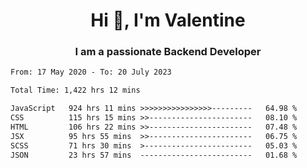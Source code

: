 <h1 align="center">Hi 👋, I'm Valentine</h1>
<h3 align="center">I am a passionate Backend Developer</h3>
<!--START_SECTION:waka-->

```txt
From: 17 May 2020 - To: 20 July 2023

Total Time: 1,422 hrs 12 mins

JavaScript   924 hrs 11 mins >>>>>>>>>>>>>>>>---------   64.98 %
CSS          115 hrs 15 mins >>-----------------------   08.10 %
HTML         106 hrs 22 mins >>-----------------------   07.48 %
JSX          95 hrs 55 mins  >>-----------------------   06.75 %
SCSS         71 hrs 30 mins  >------------------------   05.03 %
JSON         23 hrs 57 mins  -------------------------   01.68 %
```

<!--END_SECTION:waka-->
